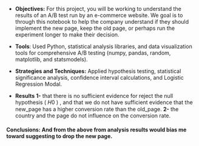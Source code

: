 - **Objectives:** For this project, you will be working to understand the results of an A/B test run by an e-commerce website. We goal is to through this notebook to help the company understand if they should implement the new page, keep the old page, or perhaps run the experiment longer to make their decision.

- **Tools**: Used Python, statistical analysis libraries, and data visualization tools for comprehensive A/B testing (numpy, pandas, random, matplotlib, and statsmodels).
- **Strategies and Techniques:** Applied hypothesis testing, statistical significance analysis, confidence interval calculations, and Logistic Regression Modal.

- **Results**
**1-** that there is no sufficient evidence for reject the null hypothesis ( 𝐻0 ) , and that we do not have sufficient evidence that the new_page has a higher conversion rate than the old_page.
**2-** the country and the page do not influence on the conversion rate.

#### **Conclusions:** And from the above from analysis results would bias me toward suggesting to drop the new page.